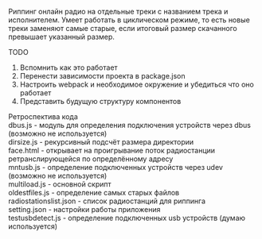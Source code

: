 Риппинг онлайн радио на отдельные треки с названием трека и исполнителем.
Умеет работать в циклическом режиме, то есть новые треки заменяют самые старые, если итоговый размер скачанного превышает указанный размер.


TODO

1. Вспомнить как это работает
2. Перенести зависимости проекта в package.json
3. Настроить webpack и необходимое окружение и убедиться что оно работает
4. Представить будущую структуру компонентов


Ретроспектива кода<br>
dbus.js - модуль для определения подключения устройств через dbus (возможно не используется)<br>
dirsize.js - рекурсивный подсчёт размера директории<br>
face.html - открывает на проигрывание поток радиостанции ретранслирующейся по определённому адресу<br>
mntusb.js - определение подключенных устройств через udev (возможно не используется)<br>
multiload.js - основной скрипт<br>
oldestfiles.js - определение самых старых файлов<br>
radiostationslist.json - список радиостанций для риппинга<br>
setting.json - настройки работы приложения<br>
testusbdetect.js - определение подключенных usb устройств (думаю используется)<br>
